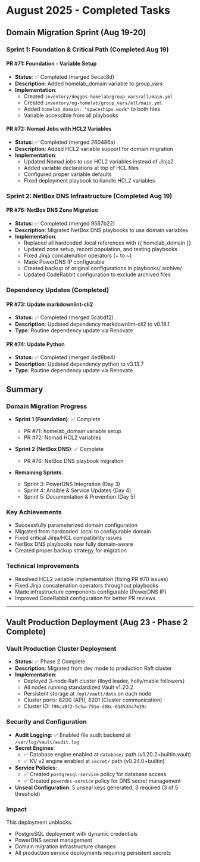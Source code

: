 # August 2025 - Completed Tasks

## Domain Migration Sprint (Aug 19-20)

### Sprint 1: Foundation & Critical Path (Completed Aug 19)

#### PR #71: Foundation - Variable Setup

- **Status**: ✅ Completed (merged 5ecac8d)
- **Description**: Added homelab_domain variable to group_vars
- **Implementation**:
  - Created `inventory/doggos-homelab/group_vars/all/main.yml`
  - Created `inventory/og-homelab/group_vars/all/main.yml`
  - Added `homelab_domain: "spaceships.work"` to both files
  - Variable accessible from all playbooks

#### PR #72: Nomad Jobs with HCL2 Variables

- **Status**: ✅ Completed (merged 260486a)
- **Description**: Added HCL2 variable support for domain migration
- **Implementation**:
  - Updated Nomad jobs to use HCL2 variables instead of Jinja2
  - Added variable declarations at top of HCL files
  - Configured proper variable defaults
  - Fixed deployment playbook to handle HCL2 variables

### Sprint 2: NetBox DNS Infrastructure (Completed Aug 19)

#### PR #76: NetBox DNS Zone Migration

- **Status**: ✅ Completed (merged 9567b22)
- **Description**: Migrated NetBox DNS playbooks to use domain variables
- **Implementation**:
  - Replaced all hardcoded .local references with {{ homelab_domain }}
  - Updated zone setup, record population, and testing playbooks
  - Fixed Jinja concatenation operators (+ to ~)
  - Made PowerDNS IP configurable
  - Created backup of original configurations in playbooks/.archive/
  - Updated CodeRabbit configuration to exclude archived files

### Dependency Updates (Completed)

#### PR #73: Update markdownlint-cli2

- **Status**: ✅ Completed (merged 5cabdf2)
- **Description**: Updated dependency markdownlint-cli2 to v0.18.1
- **Type**: Routine dependency update via Renovate

#### PR #74: Update Python

- **Status**: ✅ Completed (merged 4ed8be4)
- **Description**: Updated dependency python to v3.13.7
- **Type**: Routine dependency update via Renovate

## Summary

### Domain Migration Progress

- **Sprint 1 (Foundation)**: ✅ Complete
  - PR #71: homelab_domain variable setup
  - PR #72: Nomad HCL2 variables

- **Sprint 2 (NetBox DNS)**: ✅ Complete
  - PR #76: NetBox DNS playbook migration

- **Remaining Sprints**:
  - Sprint 3: PowerDNS Integration (Day 3)
  - Sprint 4: Ansible & Service Updates (Day 4)
  - Sprint 5: Documentation & Prevention (Day 5)

### Key Achievements

- Successfully parameterized domain configuration
- Migrated from hardcoded .local to configurable domain
- Fixed critical Jinja/HCL compatibility issues
- NetBox DNS playbooks now fully domain-aware
- Created proper backup strategy for migration

### Technical Improvements

- Resolved HCL2 variable implementation (fixing PR #70 issues)
- Fixed Jinja concatenation operators throughout playbooks
- Made infrastructure components configurable (PowerDNS IP)
- Improved CodeRabbit configuration for better PR reviews

---

## Vault Production Deployment (Aug 23 - Phase 2 Complete)

### Vault Production Cluster Deployment

- **Status**: ✅ Phase 2 Complete
- **Description**: Migrated from dev mode to production Raft cluster
- **Implementation**:
  - Deployed 3-node Raft cluster (lloyd leader, holly/mable followers)
  - All nodes running standardized Vault v1.20.2
  - Persistent storage at `/opt/vault/data` on each node
  - Cluster ports: 8200 (API), 8201 (Cluster communication)
  - Cluster ID: `f96ca9f2-5c5a-791e-d08c-61653ba7e39c`

### Security and Configuration

- **Audit Logging**: ✅ Enabled file audit backend at `/var/log/vault/audit.log`
- **Secret Engines**:
  - ✅ Database engine enabled at `database/` path (v1.20.2+builtin.vault)
  - ✅ KV v2 engine enabled at `secret/` path (v0.24.0+builtin)
- **Service Policies**:
  - ✅ Created `postgresql-service` policy for database access
  - ✅ Created `powerdns-service` policy for DNS secret management
- **Unseal Configuration**: 5 unseal keys generated, 3 required (3 of 5 threshold)

### Impact

This deployment unblocks:

- PostgreSQL deployment with dynamic credentials
- PowerDNS secret management
- Domain migration infrastructure changes
- All production service deployments requiring persistent secrets
